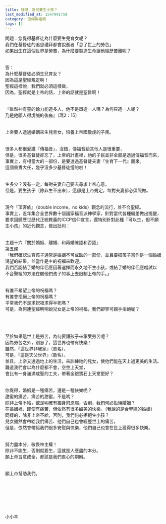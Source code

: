```yaml
---
title: 發問：為何要生小孩？
last_modified_at: 1547991758
category: 信仰與婚姻
tags: []
---
```


問題：您覺得基督徒為什麼要生兒育女呢？<br>我們在基督徒的追思禮拜都會說逝者「息了世上的勞苦」<br>如果出生在這個世界是勞苦，為什麼要製造生命讓他經歷苦難呢？<br><!--more--> <br><br>答：<br>為什麼基督徒必須生兒育女？<br>因為這是聖經規定啊！<br>聖經這樣說，我們就必須這樣做，<br>因為，聖經就是上帝的話，上帝的話就是聖旨啊！<br><br> <br>『雖然神有靈的餘力能造多人，他不是單造一人嗎？為何只造一人呢？<br>乃是他願人得虔誠的後裔』（瑪2：15）<br><br> <br>上帝要人透過婚姻來生兒育女，培養上帝國敬虔的子民。<br><br> <br>很多人都很愛講『傳福音』，沒錯，傳福音給其他人是很重要，<br>但是，很多基督徒卻忘了，上帝的計畫裡，祂的子民並非全部是透過傳福音而來，<br>事實上，有相當大的一部份，是要透過基督徒夫妻『生育下一代』而來。<br>這個重責大任，幾乎沒多少基督徒懂的啦！<br> <br><br>生多少？沒有一定，每對夫妻自己要去尋求上帝心意。<br>但是，要生孩子（除非生不出來），這卻是上帝規定，每對夫妻都必須照做。<br><br><br>現今『頂客族』（double income，no kids）觀念的流行，並不合聖經。<br>事實上，近年集合全世界數十個國家福音派神學家，針對當代各種偏差做出提醒，要求回歸歷世歷代正統教義的ICCP信仰宣言，還特別針對此種『可以生，但不願生小孩』的近代觀念，做出批判：<br><br><br>主題十六『關於婚姻、離婚、和再婚確認和否認』<br>第五條<br>「我們確認生育孩子通常是婚姻不可或缺的一部份，並且要把孩子當作是一個婚姻渴望的結果，並當作是主的祝福來歡迎。<br>我們否認結了婚的伴侶應因著選擇而永久地不生小孩，或結了婚的伴侶應嚐試以<br>不合聖經的方法在賜他們孩子的事上去限制上帝的手。」<br><br><br>有誰不希望上帝的祝福嗎？<br>有誰會拒絕上帝的祝福嗎？<br>平常我們不是求祝福求得半死嗎？<br>可是，為何連聖經明明說兒女是上帝的祝福，我們卻寧可親手拒絕呢？<br><br><br><br><br>至於如果這世上是勞苦，為何要讓孩子來承受勞苦呢？<br>因為勞苦之外，別忘了，這世界也帶有快樂！<br>雖然，『這世界非我家』（歌名），<br>可是，『這是天父世界』（歌名）。<br>並且，上帝又透過地上的生活，來訓練祂的兒女，使他們能在天上過更美的生活。<br>難道我們會以為什麼都不會，空空上天堂，<br>會比有一身滿滿成聖的工夫，帶著金銀寶石上天堂更好？<br> <br><br>你覺得，婚姻是一種痛苦，還是一種快樂呢？<br>甜蜜的痛苦，痛苦的甜蜜，不是嗎？<br>除非上帝不給，或是明確有獨身的恩賜，否則，我們何必拒絕婚姻？<br>在婚姻裡，即使有痛苦，但依然有很多甜美的快樂。（我說的是合聖經的婚姻）<br>同樣的，除非上帝不給，否則，我們何必拒絕生小孩？<br>兒女雖然會帶給我們痛苦、他們自己也會經歷世上的痛苦，<br>但是，依然會帶給我們很多安慰與快樂，他們自己也會在世上獲得很多快樂。<br><br><br>努力盡本分，敬畏神主權！<br>除非不能生，否則就要生，這就是人應盡的本分。<br>願上帝旨意成全，都該是我們衷心的期盼。<br><br><br>願上帝幫助我們。<br><br> <br><br><br><br><br><br>小小羊<br><br><br><br><br><br><br>

